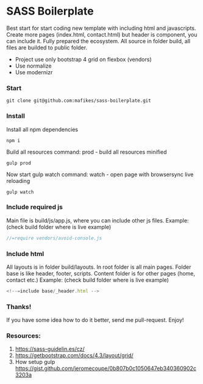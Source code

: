 # SASS Boilerplate
Best start for start coding new template with including html and javascripts.
Create more pages (index.html, contact.html) but header is component, you can include it.
Fully prepared the ecosystem.
All source in folder build, all files are builded to public folder.

- Project use only bootstrap 4 grid on flexbox (vendors)
- Use normalize
- Use modernizr

### Start
```
git clone git@github.com:mafikes/sass-boilerplate.git
```

### Install

Install all npm dependencies
```
npm i
```

Build all resources
command: prod - build all resources minified 
```
gulp prod
```

Now start gulp watch
command: watch - open page with browsersync live reloading
```
gulp watch
```

### Include required js
Main file is build/js/app.js, where you can include other js files.
Example: (check build folder where is live example)
```js
//=require vendors/avoid-console.js
```

### Include html
All layouts is in folder build/layouts. In root folder is all main pages. 
Folder base is like header, footer, scripts. Content folder is for other pages (home, contact etc.)
Example: (check build folder where is live example)
```js
<!--=include base/_header.html -->
```
### Thanks!
If you have some idea how to do it better, send me pull-request.
Enjoy!

### Resources:
1. https://sass-guidelin.es/cz/
2. https://getbootstrap.com/docs/4.3/layout/grid/
3. How setup gulp https://gist.github.com/jeromecoupe/0b807b0c1050647eb340360902c3203a
